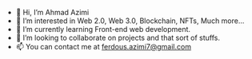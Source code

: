 - 👋 Hi, I’m Ahmad Azimi
- 👀 I’m interested in Web 2.0, Web 3.0, Blockchain, NFTs, Much more...
- 🌱 I’m currently learning Front-end web development.
- 💞️ I’m looking to collaborate on projects and that sort of stuffs.
- 📫 You can contact me at ferdous.azimi7@gmail.com

<!---
azimifardous/azimifardous is a ✨ special ✨ repository because its `README.md` (this file) appears on your GitHub profile.
You can click the Preview link to take a look at your changes.
--->
